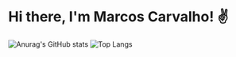 # Hi there, I'm Marcos Carvalho! ✌️

![Anurag's GitHub stats](https://github-readme-stats.vercel.app/api?username=marcoscarvalhodev&show_icons=true&theme=aura_dark)
![Top Langs](https://github-readme-stats.vercel.app/api/top-langs/?username=marcoscarvalhodev&layout=compact)
